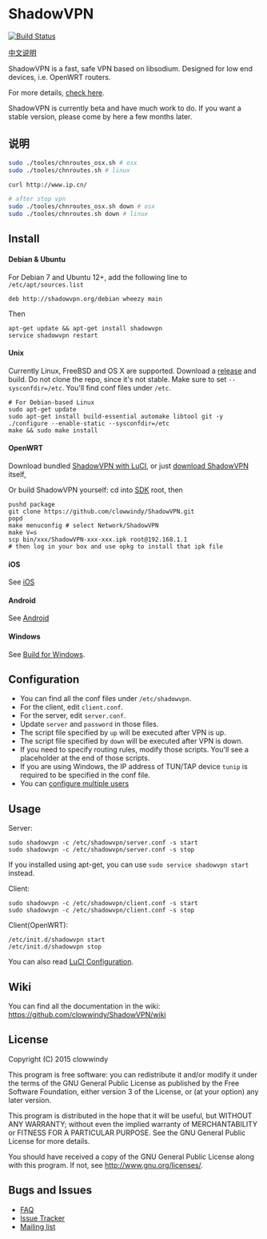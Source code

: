 ShadowVPN
=========

[![Build Status]][Travis CI]

[中文说明][Chinese Readme]

ShadowVPN is a fast, safe VPN based on libsodium. Designed for low end
devices, i.e. OpenWRT routers.

For more details, [check here][Compare].

ShadowVPN is currently beta and have much work to do. If you want a stable version,
please come by here a few months later.

## 说明

```bash
sudo ./tooles/chnroutes_osx.sh # osx
sudo ./tooles/chnroutes.sh # linux

curl http://www.ip.cn/

# after stop vpn
sudo ./tooles/chnroutes_osx.sh down # osx
sudo ./tooles/chnroutes.sh down # linux
```

Install
-------

#### Debian & Ubuntu

For Debian 7 and Ubuntu 12+, add the following line to `/etc/apt/sources.list`

    deb http://shadowvpn.org/debian wheezy main

Then

    apt-get update && apt-get install shadowvpn
    service shadowvpn restart

#### Unix

Currently Linux, FreeBSD and OS X are supported.
Download a [release] and build. Do not clone the repo, since it's not stable.
Make sure to set `--sysconfdir=/etc`. You'll find conf files under `/etc`.

    # For Debian-based Linux
    sudo apt-get update
    sudo apt-get install build-essential automake libtool git -y
    ./configure --enable-static --sysconfdir=/etc
    make && sudo make install

#### OpenWRT

Download bundled [ShadowVPN with LuCI], or just [download ShadowVPN] itself,

Or build ShadowVPN yourself: cd into [SDK] root, then

    pushd package
    git clone https://github.com/clowwindy/ShadowVPN.git
    popd
    make menuconfig # select Network/ShadowVPN
    make V=s
    scp bin/xxx/ShadowVPN-xxx-xxx.ipk root@192.168.1.1
    # then log in your box and use opkg to install that ipk file

#### iOS

See [iOS]

#### Android

See [Android]

#### Windows

See [Build for Windows].

Configuration
-------------

- You can find all the conf files under `/etc/shadowvpn`.
- For the client, edit `client.conf`.
- For the server, edit `server.conf`.
- Update `server` and `password` in those files.
- The script file specified by `up` will be executed after VPN is up.
- The script file specified by `down` will be executed after VPN is down.
- If you need to specify routing rules, modify those scripts. You'll see a
placeholder at the end of those scripts.
- If you are using Windows, the IP address of TUN/TAP device `tunip` is
required to be specified in the conf file.
- You can [configure multiple users](https://github.com/clowwindy/ShadowVPN/wiki/Configure-Multiple-Users)


Usage
-----

Server:

    sudo shadowvpn -c /etc/shadowvpn/server.conf -s start
    sudo shadowvpn -c /etc/shadowvpn/server.conf -s stop

If you installed using apt-get, you can use `sudo service shadowvpn start` instead.

Client:

    sudo shadowvpn -c /etc/shadowvpn/client.conf -s start
    sudo shadowvpn -c /etc/shadowvpn/client.conf -s stop

Client(OpenWRT):

    /etc/init.d/shadowvpn start
    /etc/init.d/shadowvpn stop

You can also read [LuCI Configuration].

Wiki
----

You can find all the documentation in the wiki:
https://github.com/clowwindy/ShadowVPN/wiki

License
-------

Copyright (C) 2015 clowwindy

This program is free software: you can redistribute it and/or modify
it under the terms of the GNU General Public License as published by
the Free Software Foundation, either version 3 of the License, or
(at your option) any later version.

This program is distributed in the hope that it will be useful,
but WITHOUT ANY WARRANTY; without even the implied warranty of
MERCHANTABILITY or FITNESS FOR A PARTICULAR PURPOSE.  See the
GNU General Public License for more details.

You should have received a copy of the GNU General Public License
along with this program.  If not, see <http://www.gnu.org/licenses/>.

Bugs and Issues
----------------

- [FAQ]
- [Issue Tracker]
- [Mailing list]


[Android]:              https://github.com/clowwindy/ShadowVPNAndroid
[Build Status]:         https://travis-ci.org/clowwindy/ShadowVPN.svg?branch=master
[Build deb Package]:    https://github.com/clowwindy/ShadowVPN/wiki/Building-deb-Package
[Build for Windows]:    https://github.com/clowwindy/ShadowVPN/wiki/Build-for-Windows
[Compare]:              https://github.com/clowwindy/ShadowVPN/wiki/Compared-to-Shadowsocks-and-OpenVPN
[Chinese Readme]:       https://github.com/clowwindy/ShadowVPN/wiki/ShadowVPN-%E4%BD%BF%E7%94%A8%E8%AF%B4%E6%98%8E
[download ShadowVPN]:   https://github.com/clowwindy/ShadowVPN/releases
[FAQ]:                  https://github.com/clowwindy/ShadowVPN/wiki/FAQ
[iOS]:                  https://github.com/clowwindy/ShadowVPNiOS
[Issue Tracker]:        https://github.com/clowwindy/ShadowVPN/issues?state=open
[LuCI Configuration]:   https://github.com/clowwindy/ShadowVPN/wiki/Configure-Via-LuCI-on-OpenWRT
[Mailing list]:         http://groups.google.com/group/shadowsocks
[release]:              https://github.com/clowwindy/ShadowVPN/releases
[SDK]:                  http://wiki.openwrt.org/doc/howto/obtain.firmware.sdk
[ShadowVPN with LuCI]:  https://github.com/aa65535/openwrt-shadowvpn
[Travis CI]:            https://travis-ci.org/clowwindy/ShadowVPN
